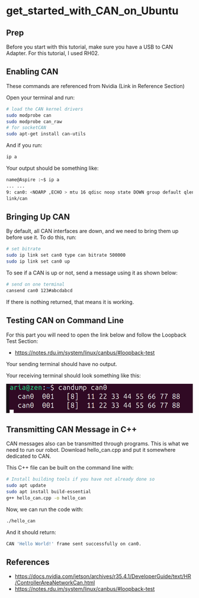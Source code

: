 # get_started_with_CAN_on_Ubuntu

## Prep

Before you start with this tutorial, make sure you have a USB to CAN Adapter. For this tutorial, I used RH02.

## Enabling CAN

These commands are referenced from Nvidia (Link in Reference Section)

Open your terminal and run: 

```bash
# load the CAN kernel drivers
sudo modprobe can
sudo modprobe can_raw
# for socketCAN
sudo apt-get install can-utils
```

And if you run:


```bash
ip a
```
Your output should be something like:

```bash
name@Aspire :~$ ip a
... ...
9: can0: <NOARP ,ECHO > mtu 16 qdisc noop state DOWN group default qlen 10
link/can
```

## Bringing Up CAN

By default, all CAN interfaces are down, and we need to bring them up before use it. To do this, run: 

```bash
# set bitrate
sudo ip link set can0 type can bitrate 500000
sudo ip link set can0 up
```
To see if a CAN is up or not, send a message using it as shown below:

```bash
# send on one terminal
cansend can0 123#abcdabcd
```

If there is nothing returned, that means it is working.

## Testing CAN on Command Line

For this part you will need to open the link below and follow the Loopback Test Section:
* https://notes.rdu.im/system/linux/canbus/#loopback-test

Your sending terminal should have no output.

Your receiving terminal should look something like this:

![receiver_terminal_output](receiver_terminal_output.png "get_started_with_CAN_on_Ubuntu")

## Transmitting CAN Message in C++

CAN messages also can be transmitted through programs. This is what we need to run our robot. Download hello_can.cpp and put it somewhere dedicated to CAN.

This C++ file can be built on the command line with:

```bash
# Install building tools if you have not already done so
sudo apt update
sudo apt install build-essential
g++ hello_can.cpp -o hello_can
```

Now, we can run the code with:

```bash
./hello_can
```

And it should return:


```bash
CAN 'Hello World!' frame sent successfully on can0.
```

## References
* https://docs.nvidia.com/jetson/archives/r35.4.1/DeveloperGuide/text/HR/ControllerAreaNetworkCan.html
* https://notes.rdu.im/system/linux/canbus/#loopback-test
